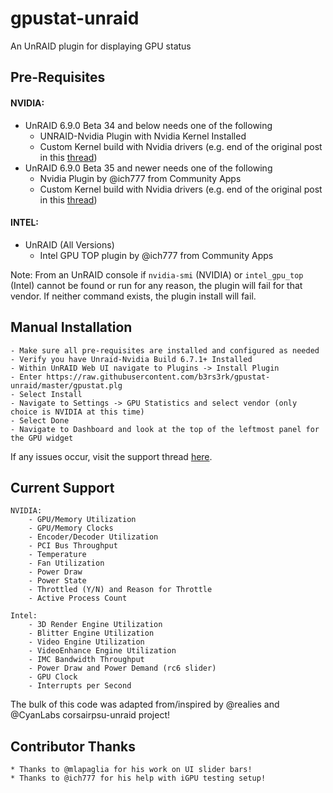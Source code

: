 # gpustat-unraid
An UnRAID plugin for displaying GPU status

## Pre-Requisites

#### NVIDIA:
- UnRAID 6.9.0 Beta 34 and below needs one of the following
    * UNRAID-Nvidia Plugin with Nvidia Kernel Installed
    * Custom Kernel build with Nvidia drivers (e.g. end of the original post in this [thread](https://forums.unraid.net/topic/92865-support-ich777-nvidiadvbzfsiscsimft-kernel-helperbuilder-docker/))
- UnRAID 6.9.0 Beta 35 and newer needs one of the following
    * Nvidia Plugin by @ich777 from Community Apps
    * Custom Kernel build with Nvidia drivers (e.g. end of the original post in this [thread](https://forums.unraid.net/topic/92865-support-ich777-nvidiadvbzfsiscsimft-kernel-helperbuilder-docker/))

#### INTEL:
- UnRAID (All Versions)
    * Intel GPU TOP plugin by @ich777 from Community Apps

Note: From an UnRAID console if `nvidia-smi` (NVIDIA) or `intel_gpu_top` (Intel) cannot be found or run for any reason,
the plugin will fail for that vendor.  If neither command exists, the plugin install will fail.

## Manual Installation
    - Make sure all pre-requisites are installed and configured as needed
    - Verify you have Unraid-Nvidia Build 6.7.1+ Installed
    - Within UnRAID Web UI navigate to Plugins -> Install Plugin
    - Enter https://raw.githubusercontent.com/b3rs3rk/gpustat-unraid/master/gpustat.plg
    - Select Install
    - Navigate to Settings -> GPU Statistics and select vendor (only choice is NVIDIA at this time)
    - Select Done
    - Navigate to Dashboard and look at the top of the leftmost panel for the GPU widget

If any issues occur, visit the support thread [here](https://forums.unraid.net/topic/89453-plugin-gpu-statistics/ "[PLUGIN] GPU Statistics").

## Current Support

    NVIDIA:
        - GPU/Memory Utilization
        - GPU/Memory Clocks
        - Encoder/Decoder Utilization
        - PCI Bus Throughput
        - Temperature
        - Fan Utilization
        - Power Draw
        - Power State
        - Throttled (Y/N) and Reason for Throttle
        - Active Process Count

    Intel:
        - 3D Render Engine Utilization
        - Blitter Engine Utilization
        - Video Engine Utilization
        - VideoEnhance Engine Utilization
        - IMC Bandwidth Throughput
        - Power Draw and Power Demand (rc6 slider)
        - GPU Clock
        - Interrupts per Second

The bulk of this code was adapted from/inspired by @realies and @CyanLabs corsairpsu-unraid project!

## Contributor Thanks

    * Thanks to @mlapaglia for his work on UI slider bars!
    * Thanks to @ich777 for his help with iGPU testing setup!
